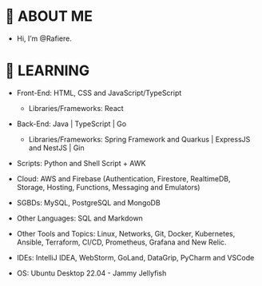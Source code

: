 # 👋 ABOUT ME

-  Hi, I’m @Rafiere.

# 👀 LEARNING

  - Front-End: HTML, CSS and JavaScript/TypeScript
    - Libraries/Frameworks: React

  - Back-End: Java | TypeScript | Go
    - Libraries/Frameworks: Spring Framework and Quarkus | ExpressJS and NestJS | Gin

  - Scripts: Python and Shell Script + AWK

  - Cloud: AWS and Firebase (Authentication, Firestore, RealtimeDB, Storage, Hosting, Functions, Messaging and Emulators)

  - SGBDs: MySQL, PostgreSQL and MongoDB

  - Other Languages: SQL and Markdown

  - Other Tools and Topics: Linux, Networks, Git, Docker, Kubernetes, Ansible, Terraform, CI/CD, Prometheus, Grafana and New Relic.

  - IDEs: IntelliJ IDEA, WebStorm, GoLand, DataGrip, PyCharm and VSCode

  - OS: Ubuntu Desktop 22.04 - Jammy Jellyfish
